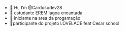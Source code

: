 - 👋 Hi, I’m @Cardosodev28
- 📓 estudante EREM lagoa encantada
- 🌱 iniciante na area da progamação 
- 🧡participante do projeto LOVELACE feat Cesar school 


<!---
Cardosodev28/Cardosodev28 is a ✨ special ✨ repository because its `README.md` (this file) appears on your GitHub profile.
You can click the Preview link to take a look at your changes.
--->
